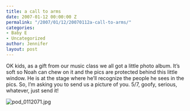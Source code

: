 ```yaml
---
title: a call to arms
date: 2007-01-12 00:00:00 Z
permalink: "/2007/01/12/20070112a-call-to-arms/"
categories:
- Baby E
- Uncategorized
author: Jennifer
layout: post
---
```


OK kids, as a gift from our music class we all got a little photo album. It&#8217;s soft so Noah can chew on it and the pics are protected behind this little window. He is at the stage where he&#8217;ll recognize the people he sees in the pics. So, I&#8217;m asking you to send us a picture of you. 5/7, goofy, serious, whatever, just send it!

<img id="image110" alt="pod_0112071.jpg" src="http://static.squarespace.com/static/50db6bb3e4b015296cd43789/50dfa5b1e4b0dc6320e0b5ea/50dfa5b1e4b0dc6320e0b64f/1168640409000/?format=original" />
